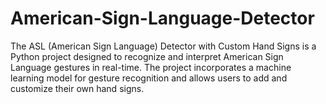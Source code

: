 # American-Sign-Language-Detector
The ASL (American Sign Language) Detector with Custom Hand Signs is a Python project designed to recognize and interpret American Sign Language gestures in real-time. The project incorporates a machine learning model for gesture recognition and allows users to add and customize their own hand signs.
